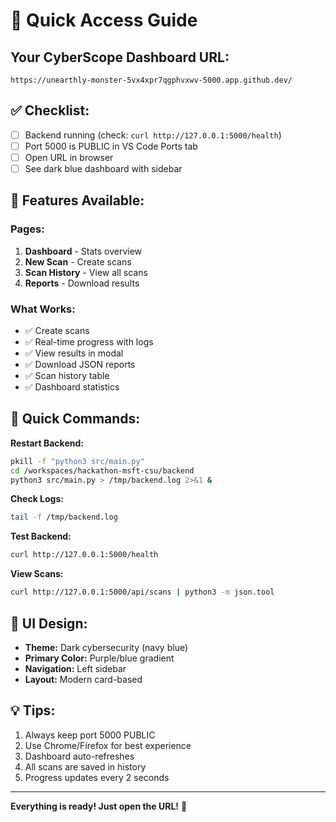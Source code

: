 # 🚀 Quick Access Guide

## Your CyberScope Dashboard URL:
```
https://unearthly-monster-5vx4xpr7qgphvxwv-5000.app.github.dev/
```

## ✅ Checklist:
- [ ] Backend running (check: `curl http://127.0.0.1:5000/health`)
- [ ] Port 5000 is PUBLIC in VS Code Ports tab
- [ ] Open URL in browser
- [ ] See dark blue dashboard with sidebar

## 🎯 Features Available:

### Pages:
1. **Dashboard** - Stats overview
2. **New Scan** - Create scans
3. **Scan History** - View all scans  
4. **Reports** - Download results

### What Works:
- ✅ Create scans
- ✅ Real-time progress with logs
- ✅ View results in modal
- ✅ Download JSON reports
- ✅ Scan history table
- ✅ Dashboard statistics

## 📝 Quick Commands:

**Restart Backend:**
```bash
pkill -f "python3 src/main.py"
cd /workspaces/hackathon-msft-csu/backend
python3 src/main.py > /tmp/backend.log 2>&1 &
```

**Check Logs:**
```bash
tail -f /tmp/backend.log
```

**Test Backend:**
```bash
curl http://127.0.0.1:5000/health
```

**View Scans:**
```bash
curl http://127.0.0.1:5000/api/scans | python3 -m json.tool
```

## 🎨 UI Design:
- **Theme:** Dark cybersecurity (navy blue)
- **Primary Color:** Purple/blue gradient  
- **Navigation:** Left sidebar
- **Layout:** Modern card-based

## 💡 Tips:
1. Always keep port 5000 PUBLIC
2. Use Chrome/Firefox for best experience
3. Dashboard auto-refreshes
4. All scans are saved in history
5. Progress updates every 2 seconds

---
**Everything is ready! Just open the URL!** 🎉
